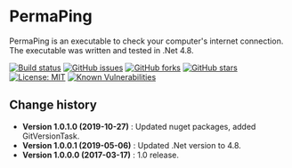 PermaPing
====================================

PermaPing is an executable to check your computer's internet connection.
The executable was written and tested in .Net 4.8.

[![Build status](https://ci.appveyor.com/api/projects/status/b345skpgjv4un1ff?svg=true)](https://ci.appveyor.com/project/SeppPenner/permaping)
[![GitHub issues](https://img.shields.io/github/issues/SeppPenner/PermaPing.svg)](https://github.com/SeppPenner/PermaPing/issues)
[![GitHub forks](https://img.shields.io/github/forks/SeppPenner/PermaPing.svg)](https://github.com/SeppPenner/PermaPing/network)
[![GitHub stars](https://img.shields.io/github/stars/SeppPenner/PermaPing.svg)](https://github.com/SeppPenner/PermaPing/stargazers)
[![License: MIT](https://img.shields.io/badge/License-MIT-blue.svg)](https://raw.githubusercontent.com/SeppPenner/PermaPing/master/License.txt)
[![Known Vulnerabilities](https://snyk.io/test/github/SeppPenner/PermaPing/badge.svg)](https://snyk.io/test/github/SeppPenner/PermaPing)


Change history
--------------

* **Version 1.0.1.0 (2019-10-27)** : Updated nuget packages, added GitVersionTask.
* **Version 1.0.0.1 (2019-05-06)** : Updated .Net version to 4.8.
* **Version 1.0.0.0 (2017-03-17)** : 1.0 release.
